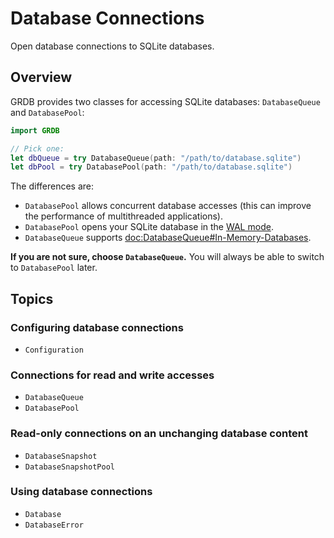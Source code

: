 # Database Connections

Open database connections to SQLite databases. 

## Overview

GRDB provides two classes for accessing SQLite databases: ``DatabaseQueue`` and ``DatabasePool``:

```swift
import GRDB

// Pick one:
let dbQueue = try DatabaseQueue(path: "/path/to/database.sqlite")
let dbPool = try DatabasePool(path: "/path/to/database.sqlite")
```

The differences are:

- `DatabasePool` allows concurrent database accesses (this can improve the performance of multithreaded applications).
- `DatabasePool` opens your SQLite database in the [WAL mode](https://www.sqlite.org/wal.html).
- `DatabaseQueue` supports <doc:DatabaseQueue#In-Memory-Databases>.

**If you are not sure, choose `DatabaseQueue`.** You will always be able to switch to `DatabasePool` later.

## Topics

### Configuring database connections

- ``Configuration``

### Connections for read and write accesses

- ``DatabaseQueue``
- ``DatabasePool``

### Read-only connections on an unchanging database content

- ``DatabaseSnapshot``
- ``DatabaseSnapshotPool``

### Using database connections

- ``Database``
- ``DatabaseError``
